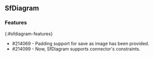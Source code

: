 ## SfDiagram

### Features
{:#sfdiagram-features} 

* \#214069 - Padding support for save as image has been provided.
* \#214099 - Now, SfDiagram supports connector's constraints.

